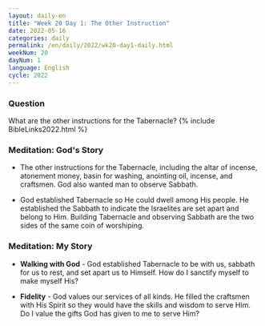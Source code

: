 ```yaml
---
layout: daily-en
title: "Week 20 Day 1: The Other Instruction"
date: 2022-05-16
categories: daily
permalink: /en/daily/2022/wk20-day1-daily.html
weekNum: 20
dayNum: 1
language: English
cycle: 2022
---
```


### Question     
What are the other instructions for the Tabernacle?
{% include BibleLinks2022.html %} 

### Meditation: God's Story   
+ The other instructions for the Tabernacle, including the altar of incense, atonement money, basin for washing, anointing oil, incense, and craftsmen. God also wanted man to observe Sabbath. 

+ God established Tabernacle so He could dwell among His people. He established the Sabbath to indicate the Israelites are set apart and belong to Him. Building Tabernacle and observing Sabbath are the two sides of the same coin of worshiping.  

### Meditation: My Story   
+ **Walking with God** - God established Tabernacle to be with us, sabbath for us to rest, and set apart us to Himself. How do I sanctify myself to make myself His? 

+ **Fidelity** - God values our services of all kinds. He filled the craftsmen with His Spirit so they would have the skills and wisdom to serve Him. Do I value the gifts God has given to me to serve Him? 
